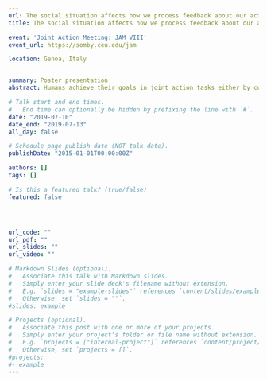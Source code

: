 ```yaml
---
url: The social situation affects how we process feedback about our actions4
title: The social situation affects how we process feedback about our actions

event: 'Joint Action Meeting: JAM VIII'
event_url: https://somby.ceu.edu/jam

location: Genoa, Italy


summary: Poster presentation
abstract: Humans achieve their goals in joint action tasks either by cooperation or competition. Here, we investigated the neural processes underpinning error and monetary rewards processing in such cooperative and competitive situations.  We used electroencephalography and analyzed event-related potentials. 26 dyads performed a joint four-alternative forced choice task. Participants received performance feedback about their individual and joint errors and accompanying monetary rewards.We used linear mixed effects models to analyze the feedback-related-negativity (FRN) and used the Threshold-free cluster enhancement (TFCE) method to explore activations of all electrodes and times. We found main effects of the outcome and social situation, but no interaction at mid-line frontal electrodes. The FRN was more negative for losses than wins in both social situations. Moreover, the FRN amplitudes differed between social situations. Further, the differences induced by the social situations were stronger in participants with higher scores on a perspective taking test. Our exploratory TFCE analysis revealed that processing of feedback differs between cooperative and competitive situations at right temporo-parietal electrodes. In sum, our results replicate previous studies about the FRN and extend them by comparing neurophysiological responses to positive and negative outcomes in a task that simultaneously engages two participants in competitive and cooperative situations. 

# Talk start and end times.
#   End time can optionally be hidden by prefixing the line with `#`.
date: "2019-07-10"
date_end: "2019-07-13"
all_day: false

# Schedule page publish date (NOT talk date).
publishDate: "2015-01-01T00:00:00Z"

authors: []
tags: []

# Is this a featured talk? (true/false)
featured: false




url_code: ""
url_pdf: ""
url_slides: ""
url_video: ""

# Markdown Slides (optional).
#   Associate this talk with Markdown slides.
#   Simply enter your slide deck's filename without extension.
#   E.g. `slides = "example-slides"` references `content/slides/example-slides.md`.
#   Otherwise, set `slides = ""`.
#slides: example

# Projects (optional).
#   Associate this post with one or more of your projects.
#   Simply enter your project's folder or file name without extension.
#   E.g. `projects = ["internal-project"]` references `content/project/deep-learning/index.md`.
#   Otherwise, set `projects = []`.
#projects:
#- example
---
```


